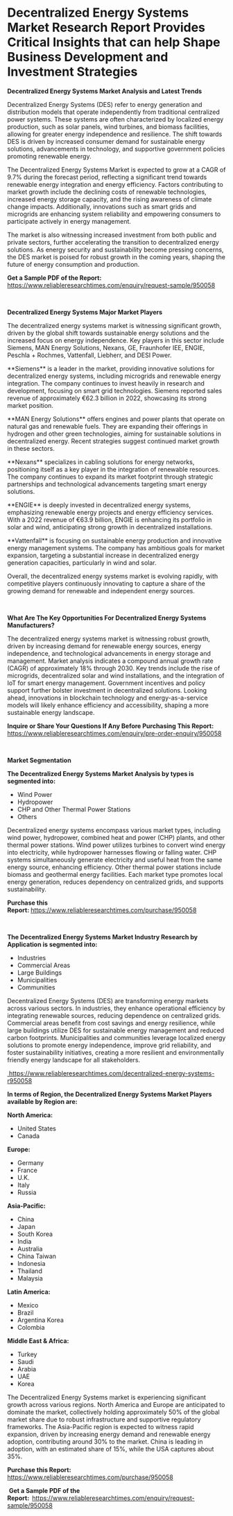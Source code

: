 <p><h1>Decentralized Energy Systems Market Research Report Provides Critical Insights that can help Shape Business Development and Investment Strategies</h1></p><p><strong>Decentralized Energy Systems Market Analysis and Latest Trends</strong></p>
<p><p>Decentralized Energy Systems (DES) refer to energy generation and distribution models that operate independently from traditional centralized power systems. These systems are often characterized by localized energy production, such as solar panels, wind turbines, and biomass facilities, allowing for greater energy independence and resilience. The shift towards DES is driven by increased consumer demand for sustainable energy solutions, advancements in technology, and supportive government policies promoting renewable energy.</p><p>The Decentralized Energy Systems Market is expected to grow at a CAGR of 9.7% during the forecast period, reflecting a significant trend towards renewable energy integration and energy efficiency. Factors contributing to market growth include the declining costs of renewable technologies, increased energy storage capacity, and the rising awareness of climate change impacts. Additionally, innovations such as smart grids and microgrids are enhancing system reliability and empowering consumers to participate actively in energy management. </p><p>The market is also witnessing increased investment from both public and private sectors, further accelerating the transition to decentralized energy solutions. As energy security and sustainability become pressing concerns, the DES market is poised for robust growth in the coming years, shaping the future of energy consumption and production.</p></p>
<p><strong>Get a Sample PDF of the Report:&nbsp;</strong> <a href="https://www.reliableresearchtimes.com/enquiry/request-sample/950058?utm_campaign=3045&utm_medium=2&utm_source=Github&utm_content=ia&utm_term=18042025&utm_id=decentralized-energy-systems">https://www.reliableresearchtimes.com/enquiry/request-sample/950058</a></p>
<p>&nbsp;</p>
<p><strong>Decentralized Energy Systems Major Market Players</strong></p>
<p><p>The decentralized energy systems market is witnessing significant growth, driven by the global shift towards sustainable energy solutions and the increased focus on energy independence. Key players in this sector include Siemens, MAN Energy Solutions, Nexans, GE, Fraunhofer IEE, ENGIE, Peschla + Rochmes, Vattenfall, Liebherr, and DESI Power.</p><p>**Siemens** is a leader in the market, providing innovative solutions for decentralized energy systems, including microgrids and renewable energy integration. The company continues to invest heavily in research and development, focusing on smart grid technologies. Siemens reported sales revenue of approximately €62.3 billion in 2022, showcasing its strong market position.</p><p>**MAN Energy Solutions** offers engines and power plants that operate on natural gas and renewable fuels. They are expanding their offerings in hydrogen and other green technologies, aiming for sustainable solutions in decentralized energy. Recent strategies suggest continued market growth in these sectors.</p><p>**Nexans** specializes in cabling solutions for energy networks, positioning itself as a key player in the integration of renewable resources. The company continues to expand its market footprint through strategic partnerships and technological advancements targeting smart energy solutions.</p><p>**ENGIE** is deeply invested in decentralized energy systems, emphasizing renewable energy projects and energy efficiency services. With a 2022 revenue of €63.9 billion, ENGIE is enhancing its portfolio in solar and wind, anticipating strong growth in decentralized installations.</p><p>**Vattenfall** is focusing on sustainable energy production and innovative energy management systems. The company has ambitious goals for market expansion, targeting a substantial increase in decentralized energy generation capacities, particularly in wind and solar.</p><p>Overall, the decentralized energy systems market is evolving rapidly, with competitive players continuously innovating to capture a share of the growing demand for renewable and independent energy sources.</p></p>
<p>&nbsp;</p>
<p><strong>What Are The Key Opportunities For Decentralized Energy Systems Manufacturers?</strong></p>
<p><p>The decentralized energy systems market is witnessing robust growth, driven by increasing demand for renewable energy sources, energy independence, and technological advancements in energy storage and management. Market analysis indicates a compound annual growth rate (CAGR) of approximately 18% through 2030. Key trends include the rise of microgrids, decentralized solar and wind installations, and the integration of IoT for smart energy management. Government incentives and policy support further bolster investment in decentralized solutions. Looking ahead, innovations in blockchain technology and energy-as-a-service models will likely enhance efficiency and accessibility, shaping a more sustainable energy landscape.</p></p>
<p><strong>Inquire or Share Your Questions If Any Before Purchasing This Report:</strong> <a href="https://www.reliableresearchtimes.com/enquiry/pre-order-enquiry/950058?utm_campaign=3045&utm_medium=2&utm_source=Github&utm_content=ia&utm_term=18042025&utm_id=decentralized-energy-systems">https://www.reliableresearchtimes.com/enquiry/pre-order-enquiry/950058</a></p>
<p>&nbsp;</p>
<p><strong>Market Segmentation</strong></p>
<p><strong>The Decentralized Energy Systems Market Analysis by types is segmented into:</strong></p>
<p><ul><li>Wind Power</li><li>Hydropower</li><li>CHP and Other Thermal Power Stations</li><li>Others</li></ul></p>
<p><p>Decentralized energy systems encompass various market types, including wind power, hydropower, combined heat and power (CHP) plants, and other thermal power stations. Wind power utilizes turbines to convert wind energy into electricity, while hydropower harnesses flowing or falling water. CHP systems simultaneously generate electricity and useful heat from the same energy source, enhancing efficiency. Other thermal power stations include biomass and geothermal energy facilities. Each market type promotes local energy generation, reduces dependency on centralized grids, and supports sustainability.</p></p>
<p><strong>Purchase this Report:&nbsp;</strong><a href="https://www.reliableresearchtimes.com/purchase/950058?utm_campaign=3045&utm_medium=2&utm_source=Github&utm_content=ia&utm_term=18042025&utm_id=decentralized-energy-systems">https://www.reliableresearchtimes.com/purchase/950058</a></p>
<p>&nbsp;</p>
<p><strong>The Decentralized Energy Systems Market Industry Research by Application is segmented into:</strong></p>
<p><ul><li>Industries</li><li>Commercial Areas</li><li>Large Buildings</li><li>Municipalities</li><li>Communities</li></ul></p>
<p><p>Decentralized Energy Systems (DES) are transforming energy markets across various sectors. In industries, they enhance operational efficiency by integrating renewable sources, reducing dependence on centralized grids. Commercial areas benefit from cost savings and energy resilience, while large buildings utilize DES for sustainable energy management and reduced carbon footprints. Municipalities and communities leverage localized energy solutions to promote energy independence, improve grid reliability, and foster sustainability initiatives, creating a more resilient and environmentally friendly energy landscape for all stakeholders.</p></p>
<p><a href="https://www.reliableresearchtimes.com/decentralized-energy-systems-r950058?utm_campaign=3045&utm_medium=2&utm_source=Github&utm_content=ia&utm_term=18042025&utm_id=decentralized-energy-systems">&nbsp;https://www.reliableresearchtimes.com/decentralized-energy-systems-r950058</a></p>
<p><strong>In terms of Region, the Decentralized Energy Systems Market Players available by Region are:</strong></p>
<p>
    <p> <strong> North America: </strong>
        <ul>
            <li>United States</li>
            <li>Canada</li>
        </ul>
        </p> 
    <p> <strong> Europe: </strong>
        <ul>
            <li>Germany</li>
            <li>France</li>
            <li>U.K.</li>
            <li>Italy</li>
            <li>Russia</li>
        </ul>
        </p> 
    <p> <strong> Asia-Pacific: </strong>
        <ul>
            <li>China</li>
            <li>Japan</li>
            <li>South Korea</li>
            <li>India</li>
            <li>Australia</li>
            <li>China Taiwan</li>
            <li>Indonesia</li>
            <li>Thailand</li>
            <li>Malaysia</li>
        </ul>
        </p> 
    <p> <strong> Latin America: </strong>
        <ul>
            <li>Mexico</li>
            <li>Brazil</li>
            <li>Argentina Korea</li>
            <li>Colombia</li>
        </ul>
        </p> 
    <p> <strong> Middle East & Africa: </strong>
        <ul>
            <li>Turkey</li>
            <li>Saudi</li>
            <li>Arabia</li>
            <li>UAE</li>
            <li>Korea</li>
        </ul>
    </p>
    </p>
<p><p>The Decentralized Energy Systems market is experiencing significant growth across various regions. North America and Europe are anticipated to dominate the market, collectively holding approximately 50% of the global market share due to robust infrastructure and supportive regulatory frameworks. The Asia-Pacific region is expected to witness rapid expansion, driven by increasing energy demand and renewable energy adoption, contributing around 30% to the market. China is leading in adoption, with an estimated share of 15%, while the USA captures about 35%.</p></p>
<p><strong>Purchase this Report: </strong><a href="https://www.reliableresearchtimes.com/purchase/950058?utm_campaign=3045&utm_medium=2&utm_source=Github&utm_content=ia&utm_term=18042025&utm_id=decentralized-energy-systems">https://www.reliableresearchtimes.com/purchase/950058</a></p>
<p>&nbsp;<strong>Get a Sample PDF of the Report:&nbsp;&nbsp;</strong><a href="https://www.reliableresearchtimes.com/enquiry/request-sample/950058?utm_campaign=3045&utm_medium=2&utm_source=Github&utm_content=ia&utm_term=18042025&utm_id=decentralized-energy-systems">https://www.reliableresearchtimes.com/enquiry/request-sample/950058</a></p>
<p><strong></strong></p>
<p><p></p><p></p><p></p></p>